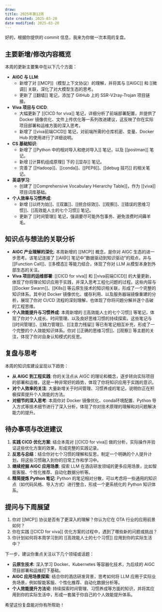 ```yaml
---
draw:
title: 2025年第12周
date created: 2025-03-20
date modified: 2025-03-20
---
```


好的，根据你提供的 commit 信息，我来为你做一次本周的复盘。

## 主要新增/修改内容概览

本周的更新主要集中在以下几个方面：

- **AIGC 与 LLM**:
    - 新增了对 [[MCP]]（模型上下文协议）的理解，并将其与 [[AIGC]] 和 [[微调]] 关联，深化了对大模型生态的思考。
    - 更新了 [[翻墙]] 笔记，添加了 GitHub 上的 SSR-V2ray-Trojan 项目链接。
- **Viva 项目与 CICD**:
    - 大幅更新了 [[CICD for viva]] 笔记，详细分析了前端部署配置，并提供了 Docker 镜像优化、文件上传优化等一系列改进建议，这反映了你在实际项目部署和运维方面的深入思考。
    - 新增了 [[viva前端CICD]] 笔记，对前端所需的仓库机密、变量、Docker Hub 的使用进行了详细说明。
- **CS 基础知识**:
    - 新增了 [[Python 中的相对导入和绝对导入]] 笔记，以及 [[postman]] 笔记。
    - 新增 [[计算机组成原理]] 下的 [[显存]] 笔记。
    - 完善了 [[Hadoop]]、[[conda]]、[[PEP8]]、[[debug 技巧]] 的相关笔记。
- **英语学习**:
    - 创建了 [[Comprehensive Vocabulary Hierarchy Table]]，作为 [[viva]] 项目词库基础。
- **个人效率与习惯养成**:
    - 新增 [[以终为始]]、[[双赢]]、[[统合综效]]、[[观察]]、[[错误的思维习惯]]、[[高效能人士的七个习惯]] 笔记。
    - 更新了 [[时间管理]] 笔记，强调要尽可能外包事务、避免浪费时间薅羊毛。

## 知识点与想法的关联分析

- **AIGC 产业理解的深化**: 本周新增的 [[MCP]] 概念，是你对 AIGC 生态的进一步思考。该笔记连接了 [[AI@]] 笔记中"数据驱动到知识驱动"的观点，并与 [[Function Call]]、[[多模态]] 等能力结合，体现了你对 LLM 从模型本身到外部生态的关注。
- **Viva 项目的运维部署**: [[CICD for viva]] 和 [[viva前端CICD]] 的大量更新，体现了你将理论知识应用于实践，并深入思考工程化问题的过程。这些内容与 [[Docker Swarm]]、[[K8s]] 等云原生技术的知识相关联，形成了一个完整的知识体系。其中对 Docker 镜像优化、缓存利用、以及服务器端镜像重建的分析，展现了你对 CI/CD 流程的深刻理解，也体现了你将问题分解并逐个击破的工程思维。
- **个人效能提升与习惯养成**: 本周新增的 [[高效能人士的七个习惯]] 等笔记，体现了你对个人成长、时间管理、以及良好思维习惯的持续探索。这些笔记与 [[时间管理]]、[[精力管理]]、[[注意力残留]] 等已有笔记相互补充，形成了一个完整的个人效能知识体系。你对 [[正确的思维习惯]]、[[观察]] 等主题的关注，体现了你对自身认知模式的反思。

## 复盘与思考

本周的知识库建设呈现以下趋势：

- **从 AIGC 到工程实践**: 你的关注点从 AIGC 的理论和概念，逐步转向实际项目的部署和运维，这是一种非常好的趋势，体现了你将知识应用于实践的意识。
- **对个人效率的关注**: 大量新增关于时间管理、习惯养成的笔记，说明你正在积极探索提升个人效能的方法。
- **对细节的深入思考**: 本周你对 Docker 镜像优化、conda环境配置、Python 导入方式等技术细节进行了深入分析，体现了你对技术原理的理解和对问题解决能力的提升。

## 待办事项与改进建议

1. **实践 CICD 优化方案**: 结合本周对 [[CICD for viva]] 做的分析，实际操作并验证这些优化方案的效果，形成完整的实践记录。
2. **反思与总结**：结合你对七个习惯的理解和反思，制定一个明确的个人提升计划，将这些习惯融入到你的日常工作和学习中。
3. **继续挖掘 AIGC 应用场景**: 探索 LLM 在酒店研发领域的更多应用场景，比如智能客服、个性化推荐、自动化数据分析等。
4. **精简提炼 Python 笔记**: Python 的笔记相对分散，可以考虑将一些通用的知识点（如代码风格、导入方式）进行整合，形成一个更系统化的 Python 知识体系。

## 提问与下周展望

1. 你对 [[MCP]] 协议是否有了更深入的理解？你认为它在 OTA 行业的应用前景如何？
2. 你在实践 [[CICD for viva]] 优化方案的过程中，遇到了哪些新的问题或挑战？
3. 你计划如何将本周学习到的 [[高效能人士的七个习惯]] 应用到你的实际生活中？

下一步，建议你重点关注以下几个领域或话题：

- **云原生技术**: 深入学习 Docker、Kubernetes 等容器化技术，为后续的 AIGC 项目部署和运维打下基础。
- **AIGC 应用场景探索**: 结合你的酒店研发背景，思考如何将 LLM 应用于实际业务场景，例如智能客服、个性化推荐、自动化数据分析等。
- **个人效能提升方法论**: 持续探索时间管理、习惯养成等方面的知识，并将其应用到你的实际生活中，形成一套属于你自己的个人效能提升体系。

希望这份复盘能对你有所帮助！
